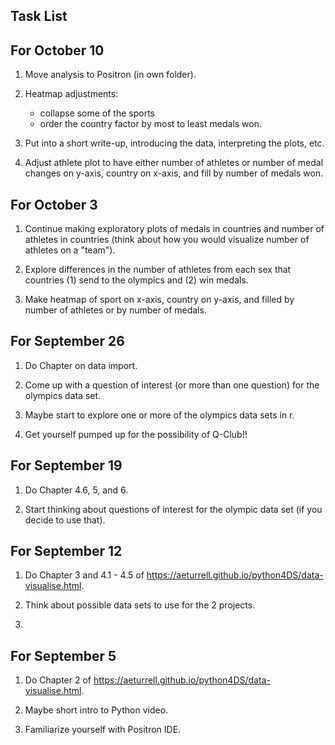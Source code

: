 ## Task List

## For October 10

1. Move analysis to Positron (in own folder).

2. Heatmap adjustments:

    * collapse some of the sports 
    * order the country factor by most to least medals won.

3. Put into a short write-up, introducing the data, interpreting the plots, etc.

4. Adjust athlete plot to have either number of athletes or number of medal changes on y-axis, country on x-axis, and fill by number of medals won.

## For October 3

1. Continue making exploratory plots of medals in countries and number of athletes in countries (think about how you would visualize number of athletes on a "team").

2. Explore differences in the number of athletes from each sex that countries (1) send to the olympics and (2) win medals.

3. Make heatmap of sport on x-axis, country on y-axis, and filled by number of athletes or by number of medals.


## For September 26

1. Do Chapter on data import.

2. Come up with a question of interest (or more than one question) for the olympics data set.

3. Maybe start to explore one or more of the olympics data sets in r.

4. Get yourself pumped up for the possibility of Q-Club!!

## For September 19

1. Do Chapter 4.6, 5, and 6.

2. Start thinking about questions of interest for the olympic data set (if you decide to use that).

   
   
## For September 12

1. Do Chapter 3 and 4.1 - 4.5 of <https://aeturrell.github.io/python4DS/data-visualise.html>.

2. Think about possible data sets to use for the 2 projects.
3. 
## For September 5

1. Do Chapter 2 of <https://aeturrell.github.io/python4DS/data-visualise.html>.

2. Maybe short intro to Python video.

3. Familiarize yourself with Positron IDE.




